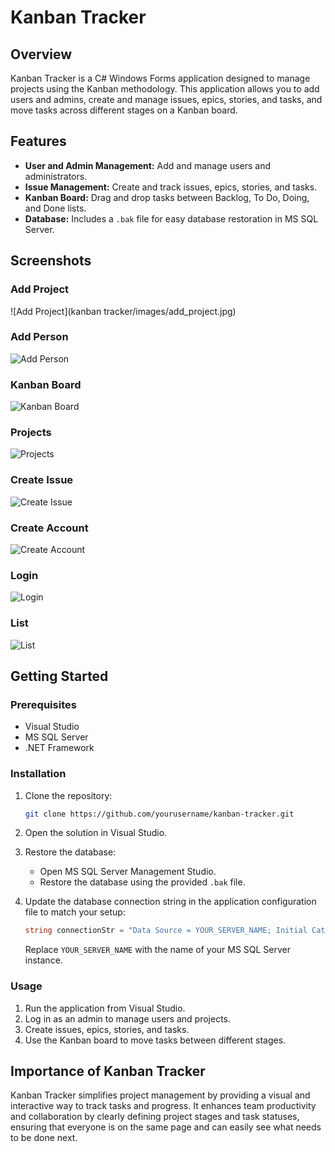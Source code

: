 # Kanban Tracker


## Overview

Kanban Tracker is a C# Windows Forms application designed to manage projects using the Kanban methodology. This application allows you to add users and admins, create and manage issues, epics, stories, and tasks, and move tasks across different stages on a Kanban board.

## Features

- **User and Admin Management:** Add and manage users and administrators.
- **Issue Management:** Create and track issues, epics, stories, and tasks.
- **Kanban Board:** Drag and drop tasks between Backlog, To Do, Doing, and Done lists.
- **Database:** Includes a `.bak` file for easy database restoration in MS SQL Server.

## Screenshots

### Add Project
![Add Project](kanban  tracker/images/add_project.jpg) <!-- Make sure to update the path -->

### Add Person
![Add Person](images/add_person.jpg) <!-- Make sure to update the path -->

### Kanban Board
![Kanban Board](images/kanban_board.jpg) <!-- Make sure to update the path -->

### Projects
![Projects](images/projects.jpg) <!-- Make sure to update the path -->

### Create Issue
![Create Issue](images/create_issue.jpg) <!-- Make sure to update the path -->

### Create Account
![Create Account](images/create_account.jpg) <!-- Make sure to update the path -->

### Login
![Login](images/login.jpg) <!-- Make sure to update the path -->

### List
![List](images/list.jpg) <!-- Make sure to update the path -->

## Getting Started

### Prerequisites

- Visual Studio
- MS SQL Server
- .NET Framework

### Installation

1. Clone the repository:
    ```sh
    git clone https://github.com/yourusername/kanban-tracker.git
    ```

2. Open the solution in Visual Studio.

3. Restore the database:
    - Open MS SQL Server Management Studio.
    - Restore the database using the provided `.bak` file.

4. Update the database connection string in the application configuration file to match your setup:
    ```csharp
    string connectionStr = "Data Source = YOUR_SERVER_NAME; Initial Catalog=KanbanTracker; Integrated Security=true";
    ```
    Replace `YOUR_SERVER_NAME` with the name of your MS SQL Server instance.

### Usage

1. Run the application from Visual Studio.
2. Log in as an admin to manage users and projects.
3. Create issues, epics, stories, and tasks.
4. Use the Kanban board to move tasks between different stages.

## Importance of Kanban Tracker

Kanban Tracker simplifies project management by providing a visual and interactive way to track tasks and progress. It enhances team productivity and collaboration by clearly defining project stages and task statuses, ensuring that everyone is on the same page and can easily see what needs to be done next.

